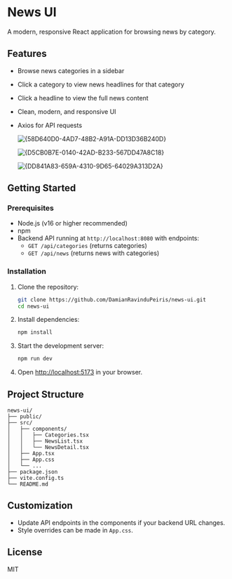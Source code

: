 # News UI

A modern, responsive React application for browsing news by category.

## Features
- Browse news categories in a sidebar
- Click a category to view news headlines for that category
- Click a headline to view the full news content
- Clean, modern, and responsive UI
- Axios for API requests

  ![{58D640D0-4AD7-48B2-A91A-DD13D36B240D}](https://github.com/user-attachments/assets/f8077e26-78d4-4ad3-b3fa-b5217e62081e)

  ![{D5CB0B7E-0140-42AD-B233-567DD47A8C18}](https://github.com/user-attachments/assets/7fd20648-f5c9-45e4-8980-62a742191bcd)


  ![{DD841A83-659A-4310-9D65-64029A313D2A}](https://github.com/user-attachments/assets/b30848b3-c630-4956-a573-9e35796baff3)



## Getting Started

### Prerequisites
- Node.js (v16 or higher recommended)
- npm
- Backend API running at `http://localhost:8080` with endpoints:
  - `GET /api/categories` (returns categories)
  - `GET /api/news` (returns news with categories)

### Installation

1. Clone the repository:
   ```sh
   git clone https://github.com/DamianRavinduPeiris/news-ui.git
   cd news-ui
   ```
2. Install dependencies:
   ```sh
   npm install
   ```
3. Start the development server:
   ```sh
   npm run dev
   ```
4. Open [http://localhost:5173](http://localhost:5173) in your browser.

## Project Structure
```
news-ui/
├── public/
├── src/
│   ├── components/
│   │   ├── Categories.tsx
│   │   ├── NewsList.tsx
│   │   └── NewsDetail.tsx
│   ├── App.tsx
│   ├── App.css
│   └── ...
├── package.json
├── vite.config.ts
└── README.md
```

## Customization
- Update API endpoints in the components if your backend URL changes.
- Style overrides can be made in `App.css`.

## License
MIT
